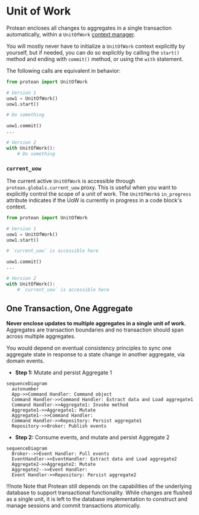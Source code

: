 # Unit of Work

Protean encloses all changes to aggregates in a single transaction
automatically, within a `UnitOfWork` [context manager](https://docs.python.org/3/library/stdtypes.html#context-manager-types).

You will mostly never have to initialize a `UnitOfWork` context explicitly
by yourself, but if needed, you can do so explicitly by calling the `start()`
method and ending with `commit()` method, or using the `with` statement.

The following calls are equivalent in behavior:

```python
from protean import UnitOfWork

# Version 1
uow1 = UnitOfWork()
uow1.start()

# Do something

uow1.commit()
...

# Version 2
with UnitOfWork():
    # Do something
```

### `current_uow`

The current active `UnitOfWork` is accessible through
`protean.globals.current_uow` proxy. This is useful when you want to
explicitly control the scope of a unit of work. The `UnitOfWork`s `in_progress`
attribute indicates if the UoW is currently in progress in a code block's
context.

```python
from protean import UnitOfWork

# Version 1
uow1 = UnitOfWork()
uow1.start()

# `current_uow` is accessible here

uow1.commit()
...

# Version 2
with UnitOfWork():
    # `current_uow` is accessible here
```

## One Transaction, One Aggregate

**Never enclose updates to multiple aggregates in a single unit of work.**
Aggregates are transaction boundaries and no transaction should span across
multiple aggregates.

You would depend on eventual consistency principles to sync one aggregate state
in response to a state change in another aggregate, via domain events.

- **Step 1:** Mutate and persist Aggregate 1

```mermaid
sequenceDiagram
  autonumber
  App->>Command Handler: Command object
  Command Handler->>Command Handler: Extract data and Load aggregate1
  Command Handler->>Aggregate1: Invoke method
  Aggregate1->>Aggregate1: Mutate
  Aggregate1-->>Command Handler: 
  Command Handler->>Repository: Persist aggregate1
  Repository->>Broker: Publish events
```

- **Step 2:** Consume events, and mutate and persist Aggregate 2

```mermaid
sequenceDiagram
  Broker-->>Event Handler: Pull events
  EventHandler->>EventHandler: Extract data and Load aggregate2
  Aggregate2->>Aggregate2: Mutate
  Aggregate2-->>Event Handler: 
  Event Handler->>Repository: Persist aggregate2
```

!!!note
    Note that Protean still depends on the capabilities of the underlying
    database to support transactional functionality. While changes are flushed
    as a single unit, it is left to the database implementation to construct
    and manage sessions and commit transactions atomically.


